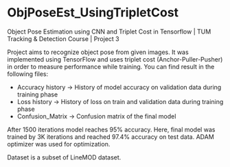 # ObjPoseEst_UsingTripletCost
Object Pose Estimation using CNN and Triplet Cost in Tensorflow | TUM Tracking &amp; Detection Course | Project 3

Project aims to recognize object pose from given images. It was implemented using TensorFlow and uses triplet cost (Anchor-Puller-Pusher) in order to measure performance while training. You can find result in the following files:
 
* Accuracy history -> History of model accuracy on validation data during training phase 
* Loss history -> History of loss on train and validation data during training phase 
* Confusion_Matrix -> Confusion matrix of the final model

After 1500 iterations model reaches 95% accuracy. Here, final model was trained by 3K iterations and reached 97.4% accuracy on test data. ADAM optimizer was used for optimization.

Dataset is a subset of LineMOD dataset.

